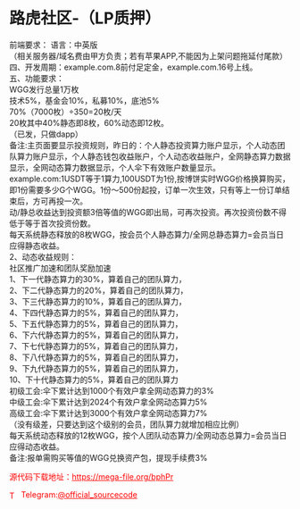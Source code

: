 # 路虎社区-（LP质押）

前端要求：     语言：中英版<br>（相关服务器/域名费由甲方负责；若有苹果APP,不能因为上架问题拖延付尾款）<br>四、开发周期：example.com.8前付足定金，example.com.16号上线。<br>五、功能要求：<br>WGG发行总量1万枚<br>技术5%，基金会10%，私募10%，底池5%<br>70%（7000枚）÷350=20枚/天<br>20枚其中40%静态即8枚，60%动态即12枚。<br>（已发，只做dapp）<br>备注:主页面要显示投资规则，昨日的：个人静态投资算力账户显示，个人动态团队算力账户显示，个人静态钱包收益账户，个人动态收益账户，全网静态算力数据显示，全网动态算力数据显示，个人伞下有效账户数量显示。<br>example.com:1USDT等于1算力,100USDT为1份,按博饼实时WGG价格换算购买，即1份需要多少G个WGG。1份～500份起投，订单一次生效，只有等上一份订单结束后，方可再投一次。<br>动/静总收益达到投资额3倍等值的WGG即出局，可再次投资。再次投资份数不得低于等于首次投资份数。<br>每天系统静态释放的8枚WGG，按会员个人静态算力/全网总静态算力=会员当日应得静态收益。<br>2、动态收益规则：<br>社区推广加速和团队奖励加速<br>1、下一代静态算力的30%，算着自己的团队算力，<br>2、下二代静态算力的20%，算着自己的团队算力，<br>3、下三代静态算力的10%，算着自己的团队算力，<br>4、下四代静态算力的5%，算着自己的团队算力，<br>5、下五代静态算力的5%，算着自己的团队算力，<br>6、下六代静态算力的5%，算着自己的团队算力，<br>7、下七代静态算力的5%，算着自己的团队算力，<br>8、下八代静态算力的5%，算着自己的团队算力，<br>9、下九代静态算力的5%，算着自己的团队算力，<br>10、下十代静态算力的5%，算着自己的团队算力<br>初级工会:伞下累计达到1000个有效户拿全网动态算力的3%<br>中级工会:伞下累计达到2024个有效户拿全网动态算力5%<br>高级工会:伞下累计达到3000个有效户拿全网动态算力7%<br>（没有级差，只要达到这个级别的会员，团队算力就增加相应比例）<br>每天系统动态释放的12枚WGG，按个人团队动态算力/全网动态总算力=会员当日应得动态收益。<br>备注:报单需购买等值的WGG兑换资产包，提现手续费3%<br>


<p style="color: red;">源代码下载地址：<a href="https://mega-file.org/bphPr" style="color: red;">https://mega-file.org/bphPr</a></p><p style="color: red;"><img src="https://cdn-icons-png.flaticon.com/512/2111/2111646.png" alt="Telegram Icon" style="width: 16px; vertical-align: middle; margin-right: 5px;">Telegram:<a href="https://t.me/official_sourcecode" style="color: red;">@official_sourcecode</a></p>